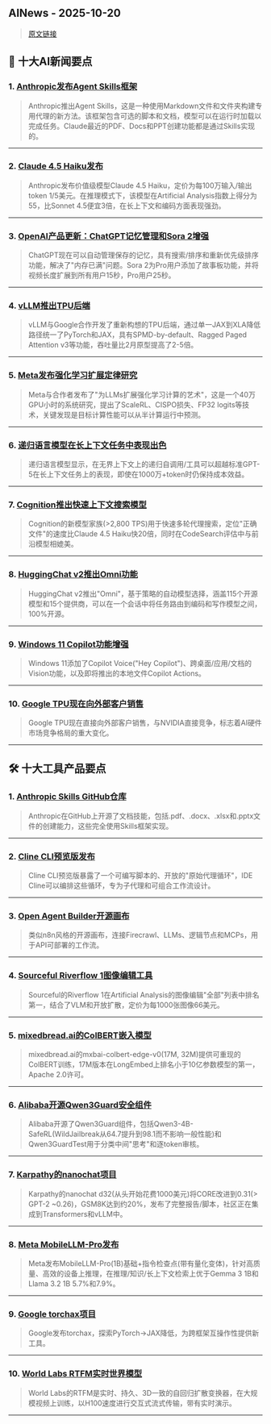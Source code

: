 ## AINews - 2025-10-20

> [原文链接](https://news.smol.ai/issues/25-10-16-claude-skills/)

## 📰 十大AI新闻要点

### 1. [Anthropic发布Agent Skills框架](https://www.anthropic.com/news/skills)
> Anthropic推出Agent Skills，这是一种使用Markdown文件和文件夹构建专用代理的新方法。该框架包含可选的脚本和文档，模型可以在运行时加载以完成任务。Claude最近的PDF、Docs和PPT创建功能都是通过Skills实现的。

---

### 2. [Claude 4.5 Haiku发布](https://twitter.com/ArtificialAnlys/status/1978661658290790612)
> Anthropic发布价值级模型Claude 4.5 Haiku，定价为每100万输入/输出token 1/5美元。在推理模式下，该模型在Artificial Analysis指数上得分为55，比Sonnet 4.5便宜3倍，在长上下文和编码方面表现强劲。

---

### 3. [OpenAI产品更新：ChatGPT记忆管理和Sora 2增强](https://twitter.com/OpenAI/status/1978608684088643709)
> ChatGPT现在可以自动管理保存的记忆，具有搜索/排序和重新优先级排序功能，解决了"内存已满"问题。Sora 2为Pro用户添加了故事板功能，并将视频长度扩展到所有用户15秒，Pro用户25秒。

---

### 4. [vLLM推出TPU后端](https://twitter.com/vllm_project/status/1978855648176853100)
> vLLM与Google合作开发了重新构想的TPU后端，通过单一JAX到XLA降低路径统一了PyTorch和JAX，具有SPMD-by-default、Ragged Paged Attention v3等功能，吞吐量比2月原型提高了2-5倍。

---

### 5. [Meta发布强化学习扩展定律研究](https://twitter.com/iScienceLuvr/status/1978793969384624226)
> Meta与合作者发布了"为LLMs扩展强化学习计算的艺术"，这是一个40万GPU小时的系统研究，提出了ScaleRL、CISPO损失、FP32 logits等技术，关键发现是目标计算性能可以从半计算运行中预测。

---

### 6. [递归语言模型在长上下文任务中表现出色](https://twitter.com/a1zhang/status/1978948676287340753)
> 递归语言模型显示，在无界上下文上的递归自调用/工具可以超越标准GPT-5在长上下文任务上的表现，即使在1000万+token时仍保持成本效益。

---

### 7. [Cognition推出快速上下文搜索模型](https://twitter.com/cognition/status/1978867021669413252)
> Cognition的新模型家族(>2,800 TPS)用于快速多轮代理搜索，定位"正确文件"的速度比Claude 4.5 Haiku快20倍，同时在CodeSearch评估中与前沿模型相媲美。

---

### 8. [HuggingChat v2推出Omni功能](https://twitter.com/victormustar/status/1978817795312808065)
> HuggingChat v2推出"Omni"，基于策略的自动模型选择，涵盖115个开源模型和15个提供商，可以在一个会话中将任务路由到编码和写作模型之间，100%开源。

---

### 9. [Windows 11 Copilot功能增强](https://twitter.com/mustafasuleyman/status/1978808627008847997)
> Windows 11添加了Copilot Voice("Hey Copilot")、跨桌面/应用/文档的Vision功能，以及即将推出的本地文件Copilot Actions。

---

### 10. [Google TPU现在向外部客户销售](https://twitter.com/zephyr_z9/status/1978835094216343820)
> Google TPU现在直接向外部客户销售，与NVIDIA直接竞争，标志着AI硬件市场竞争格局的重大变化。

---

## 🛠️ 十大工具产品要点

### 1. [Anthropic Skills GitHub仓库](https://github.com/anthropics/skills/tree/main/document-skills)
> Anthropic在GitHub上开源了文档技能，包括.pdf、.docx、.xlsx和.pptx文件的创建能力，这些完全使用Skills框架实现。

---

### 2. [Cline CLI预览版发布](https://twitter.com/cline/status/1978874789193486749)
> Cline CLI预览版暴露了一个可编写脚本的、开放的"原始代理循环"，IDE Cline可以编排这些循环，专为子代理和可组合工作流设计。

---

### 3. [Open Agent Builder开源画布](https://twitter.com/firecrawl_dev/status/1978878728827478289)
> 类似n8n风格的开源画布，连接Firecrawl、LLMs、逻辑节点和MCPs，用于API可部署的工作流。

---

### 4. [Sourceful Riverflow 1图像编辑工具](https://twitter.com/ArtificialAnlys/status/1978891167795417092)
> Sourceful的Riverflow 1在Artificial Analysis的图像编辑"全部"列表中排名第一，结合了VLM和开放扩散，定价为每1000张图像66美元。

---

### 5. [mixedbread.ai的ColBERT嵌入模型](https://twitter.com/mixedbreadai/status/1978853869557055492)
> mixedbread.ai的mxbai-colbert-edge-v0(17M, 32M)提供可重现的ColBERT训练，17M版本在LongEmbed上排名小于10亿参数模型的第一，Apache 2.0许可。

---

### 6. [Alibaba开源Qwen3Guard安全组件](https://twitter.com/Alibaba_Qwen/status/1978732145297576081)
> Alibaba开源了Qwen3Guard组件，包括Qwen3-4B-SafeRL(WildJailbreak从64.7提升到98.1而不影响一般性能)和Qwen3GuardTest用于分类中间"思考"和逐token审核。

---

### 7. [Karpathy的nanochat项目](https://twitter.com/karpathy/status/1978615547945521655)
> Karpathy的nanochat d32(从头开始花费1000美元)将CORE改进到0.31(> GPT-2 ~0.26)，GSM8K达到约20%，发布了完整报告/脚本，社区正在集成到Transformers和vLLM中。

---

### 8. [Meta MobileLLM-Pro发布](https://twitter.com/_akhaliq/status/1978916251456925757)
> Meta发布MobileLLM-Pro(1B)基础+指令检查点(带有量化变体)，针对高质量、高效的设备上推理，在推理/知识/长上下文检索上优于Gemma 3 1B和Llama 3.2 1B 5.7%和7.9%。

---

### 9. [Google torchax项目](https://twitter.com/gallabytes/status/1978860154008240142)
> Google发布torchax，探索PyTorch→JAX降低，为跨框架互操作性提供新工具。

---

### 10. [World Labs RTFM实时世界模型](https://twitter.com/theworldlabs/status/1978839171058815380)
> World Labs的RTFM是实时、持久、3D一致的自回归扩散变换器，在大规模视频上训练，以H100速度进行交互式流式传输，带有实时演示。

---